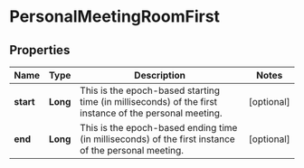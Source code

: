 
# PersonalMeetingRoomFirst

## Properties
Name | Type | Description | Notes
------------ | ------------- | ------------- | -------------
**start** | **Long** | This is the epoch-based starting time (in milliseconds) of the first instance of the personal meeting. |  [optional]
**end** | **Long** | This is the epoch-based ending time (in milliseconds) of the first instance of the personal meeting. |  [optional]




